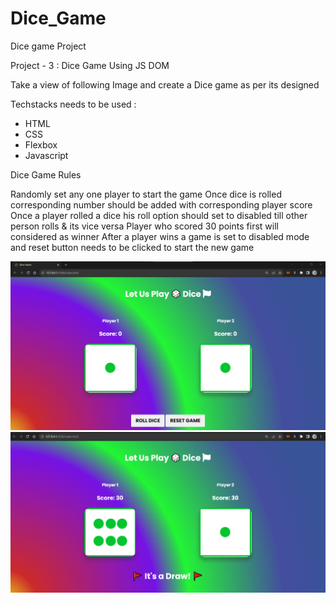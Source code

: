 # Dice_Game
Dice game Project

Project - 3 : Dice Game Using JS DOM

Take a view of following Image and create a Dice game as per its designed 




Techstacks needs to be used : 

- HTML
- CSS
- Flexbox 
- Javascript


Dice Game Rules

Randomly set any one player to start the game
Once dice is rolled corresponding number should be added with corresponding player score
Once a player rolled a dice his roll option should set to disabled till other person rolls & its vice versa
Player who scored 30 points first will considered as winner
After a player wins a game is set to disabled mode and reset button needs to be clicked to start the new game

![ScreenShot](https://github.com/Saha-7/Dice_Game/blob/main/Dice%20Game/img/Screenshot.png)
![ScreenShot](https://github.com/Saha-7/Dice_Game/blob/main/Dice%20Game/img/Screenshot1.png)
